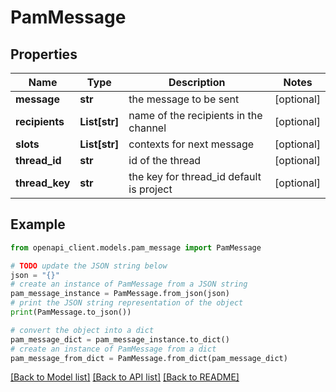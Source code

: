 # PamMessage


## Properties

Name | Type | Description | Notes
------------ | ------------- | ------------- | -------------
**message** | **str** | the message to be sent | [optional] 
**recipients** | **List[str]** | name of the recipients in the channel | [optional] 
**slots** | **List[str]** | contexts for next message | [optional] 
**thread_id** | **str** | id of the thread | [optional] 
**thread_key** | **str** | the key for thread_id default is project | [optional] 

## Example

```python
from openapi_client.models.pam_message import PamMessage

# TODO update the JSON string below
json = "{}"
# create an instance of PamMessage from a JSON string
pam_message_instance = PamMessage.from_json(json)
# print the JSON string representation of the object
print(PamMessage.to_json())

# convert the object into a dict
pam_message_dict = pam_message_instance.to_dict()
# create an instance of PamMessage from a dict
pam_message_from_dict = PamMessage.from_dict(pam_message_dict)
```
[[Back to Model list]](../README.md#documentation-for-models) [[Back to API list]](../README.md#documentation-for-api-endpoints) [[Back to README]](../README.md)


